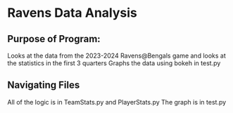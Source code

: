# Ravens Data Analysis

## Purpose of Program:

Looks at the data from the 2023-2024 Ravens@Bengals game and looks at the statistics in the first 3 quarters
Graphs the data using bokeh in test.py

## Navigating Files
All of the logic is in TeamStats.py and PlayerStats.py
The graph is in test.py

